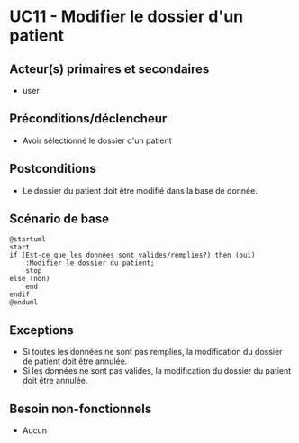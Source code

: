 # UC11 - Modifier le dossier d'un patient

## Acteur(s) primaires et secondaires

* user

## Préconditions/déclencheur

* Avoir sélectionné le dossier d'un patient

## Postconditions

* Le dossier du patient doit être modifié dans la base de donnée.

## Scénario de base

```plantuml
@startuml
start
if (Est-ce que les données sont valides/remplies?) then (oui)
    :Modifier le dossier du patient;
    stop
else (non)
    end
endif
@enduml
```

## Exceptions

* Si toutes les données ne sont pas remplies, la modification du dossier de patient doit être annulée.
* Si les données ne sont pas valides, la modification du dossier du patient doit être annulée.

## Besoin non-fonctionnels

* Aucun
